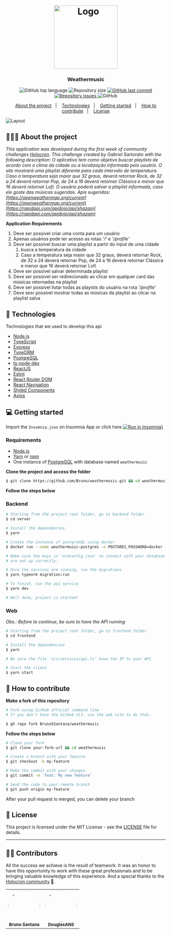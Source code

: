 <h1 align="center">
	<img alt="Logo" src="https://cdn-icons-png.flaticon.com/512/5815/5815943.png" width="200px" />
</h1>

<h3 align="center">
  Weathermusic
</h3>

<p align="center">
  <img alt="GitHub top language" src="https://img.shields.io/github/languages/top/BrunoSSantana/weathermusic">
  
  <img alt="Repository size" src="https://img.shields.io/github/repo-size/BrunoSSantana/weathermusic">
  
  <a href="https://github.com/BrunoSSantana/weathermusic/commits/master">
    <img alt="GitHub last commit" src="https://img.shields.io/github/last-commit/BrunoSSantana/weathermusic">
  </a>
  
  <a href="https://github.com/BrunoSSantana/weathermusic/issues">
    <img alt="Repository issues" src="https://img.shields.io/github/issues/BrunoSSantana/weathermusic">
  </a>
  
  <img alt="GitHub" src="https://img.shields.io/github/license/BrunoSSantana/weathermusic">
</p>

<p align="center">
  <a href="#-about-the-project">About the project</a>&nbsp;&nbsp;&nbsp;|&nbsp;&nbsp;&nbsp;
  <a href="#-technologies">Technologies</a>&nbsp;&nbsp;&nbsp;|&nbsp;&nbsp;&nbsp;
  <a href="#-getting-started">Getting started</a>&nbsp;&nbsp;&nbsp;|&nbsp;&nbsp;&nbsp;
  <a href="#-how-to-contribute">How to contribute</a>&nbsp;&nbsp;&nbsp;|&nbsp;&nbsp;&nbsp;
  <a href="#-license">License</a>
</p>



<img alt="Layout" src="https://i.ibb.co/9pzf4x4/screenshots.png">

## 👨🏻‍💻 About the project

*This application was developed during the first week of community challenges [Holocron](https://www.instagram.com/somosholocron/).
This challenge created by  Gabriel Sartorato with the following description:
O aplicativo tem como objetivo buscar playlists de acordo com o clima da cidade ou a localização informada pelo usuário. O site mostrará uma playlist diferente para cada intervalo de temperatura.
Caso a temperatura seja maior que 32 graus, deverá retornar Rock, de 32 a 24 deverá retornar Pop, de 24 a 16 deverá retornar Clássica e menor que 16 deverá retornar Lofi.
O usuário poderá salvar a playlist informada, caso ele goste das músicas sugeridas.
Apis sugeridas: 
[https://openweathermap.org/current](https://openweathermap.org/current)
[https://rapidapi.com/apidojo/api/shazam](https://rapidapi.com/apidojo/api/shazam)*

**Application Requirements**

1. Deve ser possível criar uma conta para um usuário
2. Apenas usuários pode ter acesso as rotas *'/'* e *'/profile'*
3. Deve ser possível buscar uma playlist a partir do input de uma cidade
    1. busca a temperatura da cidade
    2. Caso a temperatura seja maior que 32 graus, deverá retornar Rock, de 32 a 24 deverá retornar Pop, de 24 a 16 deverá retornar Clássica e menor que 16 deverá retornar Lofi
4. Deve ser possível salvar determinada playlist
5. Deve ser possível ser redirecionado ao clicar em qualquer card das músicas retornadas na playlist
5. Deve ser possível listar todas as playists do usuário na rota *'/profile'*
6. Deve sesr possível mostrar todas as músicas da playlist ao clicar na playlist salva

## 🚀 Technologies

Technologies that we used to develop this api

- [Node.js](https://nodejs.org/en/)
- [TypeScript](https://www.typescriptlang.org/)
- [Express](https://expressjs.com/pt-br/)
- [TypeORM](https://typeorm.io/#/)
- [PostgreSQL](https://www.postgresql.org/)
- [ts-node-dev](https://www.npmjs.com/package/ts-node-dev)
- [ReactJS](https://reactjs.org/)
- [Eslint](https://eslint.org/)
- [React Router DOM](https://reacttraining.com/react-router/)
- [React Navigation](https://reactnavigation.org/)
- [Styled Components](https://styled-components.com/)
- [Axios](https://github.com/axios/axios)

## 💻 Getting started

Import the `Insomnia.json` on Insomnia App or click here [![Run in Insomnia}](https://insomnia.rest/images/run.svg)](https://insomnia.rest/run/?label=Weathermusic&uri=https%3A%2F%2Fraw.githubusercontent.com%2FBrunoSSantana%2Fweathermusic%2Fmaster%2Fdocs%2Fdoc.json) 

### Requirements

- [Node.js](https://nodejs.org/en/)
- [Yarn](https://classic.yarnpkg.com/) or [npm](https://www.npmjs.com/)
- One instance of [PostgreSQL](https://www.postgresql.org/) with database named `weathermusic`

**Clone the project and access the folder**

```bash
$ git clone https://github.com/Bruno/weathermusic.git && cd weathermusic
```

**Follow the steps below**

### Backend

```bash
# Starting from the project root folder, go to backend folder
$ cd server

# Install the dependencies
$ yarn

# Create the instance of postgreSQL using docker
$ docker run --name weathermusic-postgres -e POSTGRES_PASSWORD=docker -p 5432:5432 -d postgres

# Make sure the keys in 'ormconfig.json' to connect with your database
# are set up correctly.

# Once the services are running, run the migrations
$ yarn typeorm migration:run

# To finish, run the api service
$ yarn dev

# Well done, project is started!
```

### Web

_Obs.: Before to continue, be sure to have the API running_

```bash
# Starting from the project root folder, go to frontend folder
$ cd frontend

# Install the dependencies
$ yarn

# Be sure the file 'src/services/api.ts' have the IP to your API

# Start the client
$ yarn start
```


## 🤔 How to contribute

**Make a fork of this repository**

```bash
# Fork using GitHub official command line
# If you don't have the GitHub CLI, use the web site to do that.

$ gh repo fork BrunoSSantana/weathermusic
```

**Follow the steps below**

```bash
# Clone your fork
$ git clone your-fork-url && cd weathermusic

# Create a branch with your feature
$ git checkout -b my-feature

# Make the commit with your changes
$ git commit -m 'feat: My new feature'

# Send the code to your remote branch
$ git push origin my-feature
```

After your pull request is merged, you can delete your branch

## 📝 License

This project is licensed under the MIT License - see the [LICENSE](LICENSE) file for details.

---
## 👨‍💻 Contributors

All the success we achieve is the result of teamwork. It was an honor to have this opportunity to work with these great professionals and to be bringing valuable knowledge of this experience. And a special thanks to the [Holocron community](https://www.instagram.com/somosholocron/) 💜.

<table>
  <tr>
    <td align="center"><a href="https://github.com/BrunoSSantana"><img style="border-radius: 50%;" src="https://avatars.githubusercontent.com/u/61945340?v=4" width="100px;" alt=""/><br /><sub><b>Bruno Santana</b></sub></a><br /><a href="https://github.com/BrunoSSantana/" title="Bruno Santana"></a></td>
    <td align="center"><a href="https://github.com/DouglasANS/"><img style="border-radius: 50%;" src="https://avatars.githubusercontent.com/u/66889830?v=4" width="100px;" alt=""/><br /><sub><b>DouglasANS</b></sub></a><br /><a href="https://github.com/DouglasANS/" title="Douglas Agostinho"></a></td>
    
  </tr>
</table>
